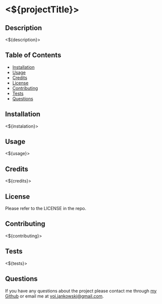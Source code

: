 <!-- a high-quality, professional README.md is generated with the title of my project and sections entitled Description, Table of Contents, Installation, Usage, License, Contributing, Tests, and Questions -->

# <${projectTitle}>

## Description

<${description}>

## Table of Contents

- [Installation](#installation)
- [Usage](#usage)
- [Credits](#credits)
- [License](#license)
- [Contributing](#contributing)
- [Tests](#tests)
- [Questions](#questions)

## Installation

<${instalation}>

## Usage

<${usage}>

## Credits

<${credits}>

## License

Please refer to the LICENSE in the repo.

## Contributing

<${contributing}>

## Tests

<${tests}>

## Questions

If you have any questions about the project please contact me through [my Github]() or email me at [voi.jankowski@gmail.com](mailto:voi.jankowski@gmail.com).
